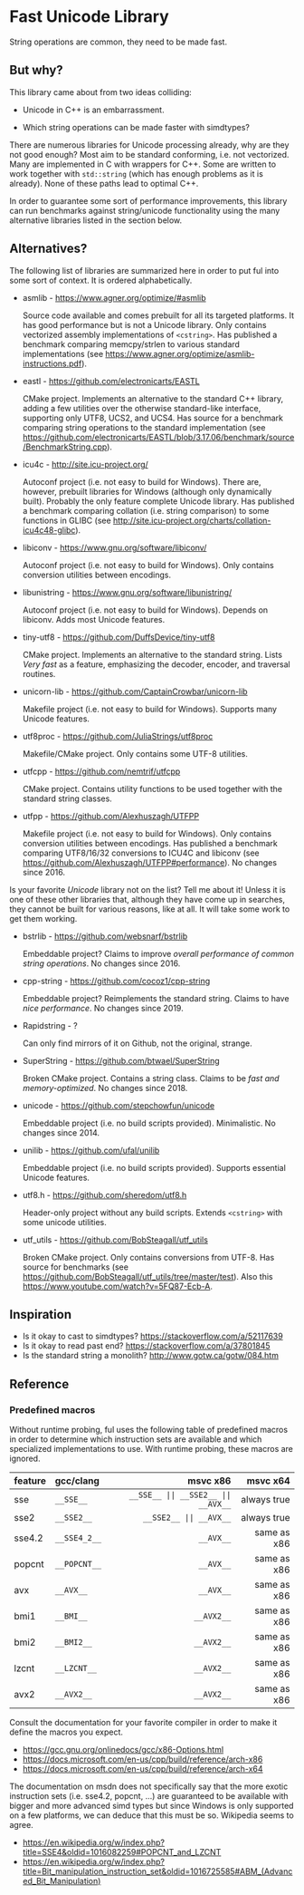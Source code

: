 # Fast Unicode Library

String operations are common, they need to be made fast.

## But why?

This library came about from two ideas colliding:

* Unicode in C++ is an embarrassment.

* Which string operations can be made faster with simdtypes?

There are numerous libraries for Unicode processing already, why are
they not good enough? Most aim to be standard conforming, i.e. not
vectorized. Many are implemented in C with wrappers for C++. Some are
written to work together with `std::string` (which has enough problems
as it is already). None of these paths lead to optimal C++.

In order to guarantee some sort of performance improvements, this
library can run benchmarks against string/unicode functionality using
the many alternative libraries listed in the section below.

## Alternatives?

The following list of libraries are summarized here in order to put
ful into some sort of context. It is ordered alphabetically.

* asmlib - https://www.agner.org/optimize/#asmlib

  Source code available and comes prebuilt for all its targeted
  platforms. It has good performance but is not a Unicode
  library. Only contains vectorized assembly implementations of
  `<cstring>`. Has published a benchmark comparing memcpy/strlen to
  various standard implementations (see
  https://www.agner.org/optimize/asmlib-instructions.pdf).

* eastl - https://github.com/electronicarts/EASTL

  CMake project. Implements an alternative to the standard C++
  library, adding a few utilities over the otherwise standard-like
  interface, supporting only UTF8, UCS2, and UCS4. Has source for a
  benchmark comparing string operations to the standard implementation
  (see
  https://github.com/electronicarts/EASTL/blob/3.17.06/benchmark/source/BenchmarkString.cpp).

* icu4c - http://site.icu-project.org/

  Autoconf project (i.e. not easy to build for Windows). There are,
  however, prebuilt libraries for Windows (although only dynamically
  built). Probably the only feature complete Unicode library. Has
  published a benchmark comparing collation (i.e. string comparison)
  to some functions in GLIBC (see
  http://site.icu-project.org/charts/collation-icu4c48-glibc).

* libiconv - https://www.gnu.org/software/libiconv/

  Autoconf project (i.e. not easy to build for Windows). Only contains
  conversion utilities between encodings.

* libunistring - https://www.gnu.org/software/libunistring/

  Autoconf project (i.e. not easy to build for Windows). Depends on
  libiconv. Adds most Unicode features.

* tiny-utf8 - https://github.com/DuffsDevice/tiny-utf8

  CMake project. Implements an alternative to the standard
  string. Lists _Very fast_ as a feature, emphasizing the decoder,
  encoder, and traversal routines.

* unicorn-lib - https://github.com/CaptainCrowbar/unicorn-lib

  Makefile project (i.e. not easy to build for Windows). Supports many
  Unicode features.

* utf8proc - https://github.com/JuliaStrings/utf8proc

  Makefile/CMake project. Only contains some UTF-8 utilities.

* utfcpp - https://github.com/nemtrif/utfcpp

  CMake project. Contains utility functions to be used together with
  the standard string classes.

* utfpp - https://github.com/Alexhuszagh/UTFPP

  Makefile project (i.e. not easy to build for Windows). Only contains
  conversion utilities between encodings. Has published a benchmark
  comparing UTF8/16/32 conversions to ICU4C and libiconv (see
  https://github.com/Alexhuszagh/UTFPP#performance). No changes since
  2016.

Is your favorite _Unicode_ library not on the list? Tell me about it!
Unless it is one of these other libraries that, although they have
come up in searches, they cannot be built for various reasons, like at
all. It will take some work to get them working.

* bstrlib - https://github.com/websnarf/bstrlib

  Embeddable project? Claims to improve _overall performance of common
  string operations_. No changes since 2016.

* cpp-string - https://github.com/cocoz1/cpp-string

  Embeddable project? Reimplements the standard string. Claims to have
  _nice performance_. No changes since 2019.

* Rapidstring - ?

  Can only find mirrors of it on Github, not the original, strange.

* SuperString - https://github.com/btwael/SuperString

  Broken CMake project. Contains a string class. Claims to be _fast
  and memory-optimized_. No changes since 2018.

* unicode - https://github.com/stepchowfun/unicode

  Embeddable project (i.e. no build scripts
  provided). Minimalistic. No changes since 2014.

* unilib - https://github.com/ufal/unilib

  Embeddable project (i.e. no build scripts provided). Supports
  essential Unicode features.

* utf8.h - https://github.com/sheredom/utf8.h

  Header-only project without any build scripts. Extends `<cstring>`
  with some unicode utilities.

* utf_utils - https://github.com/BobSteagall/utf_utils

  Broken CMake project. Only contains conversions from UTF-8. Has
  source for benchmarks (see
  https://github.com/BobSteagall/utf_utils/tree/master/test). Also
  this https://www.youtube.com/watch?v=5FQ87-Ecb-A.

## Inspiration

* Is it okay to cast to simdtypes? https://stackoverflow.com/a/52117639
* Is it okay to read past end? https://stackoverflow.com/a/37801845
* Is the standard string a monolith? http://www.gotw.ca/gotw/084.htm

## Reference

### Predefined macros

Without runtime probing, ful uses the following table of predefined
macros in order to determine which instruction sets are available and
which specialized implementations to use. With runtime probing, these
macros are ignored.

| feature | gcc/clang    |                             msvc x86 |    msvc x64 |
|:--------|:-------------|-------------------------------------:|------------:|
| sse     | `__SSE__`    | `__SSE__ \|\| __SSE2__ \|\| __AVX__` | always true |
| sse2    | `__SSE2__`   |              `__SSE2__ \|\| __AVX__` | always true |
| sse4.2  | `__SSE4_2__` |                            `__AVX__` | same as x86 |
| popcnt  | `__POPCNT__` |                            `__AVX__` | same as x86 |
| avx     | `__AVX__`    |                            `__AVX__` | same as x86 |
| bmi1    | `__BMI__`    |                           `__AVX2__` | same as x86 |
| bmi2    | `__BMI2__`   |                           `__AVX2__` | same as x86 |
| lzcnt   | `__LZCNT__`  |                           `__AVX2__` | same as x86 |
| avx2    | `__AVX2__`   |                           `__AVX2__` | same as x86 |

Consult the documentation for your favorite compiler in order to make
it define the macros you expect.

* https://gcc.gnu.org/onlinedocs/gcc/x86-Options.html
* https://docs.microsoft.com/en-us/cpp/build/reference/arch-x86
* https://docs.microsoft.com/en-us/cpp/build/reference/arch-x64

The documentation on msdn does not specifically say that the more
exotic instruction sets (i.e. sse4.2, popcnt, ...) are guaranteed to
be available with bigger and more advanced simd types but since
Windows is only supported on a few platforms, we can deduce that this
must be so. Wikipedia seems to agree.

* https://en.wikipedia.org/w/index.php?title=SSE4&oldid=1016082259#POPCNT_and_LZCNT
* https://en.wikipedia.org/w/index.php?title=Bit_manipulation_instruction_set&oldid=1016725585#ABM_(Advanced_Bit_Manipulation)

